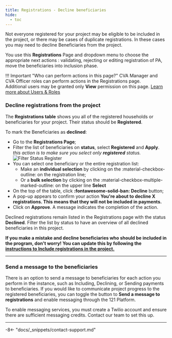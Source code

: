 ```yaml
---
title: Registrations - Decline beneficiaries
hide:
  - toc
---
```


Not everyone registered for your project may be eligible to be included in the project, or there may be cases of duplicate registrations. In these cases you may need to decline Beneficiaries from the project.

You use this **Registrations** Page and dropdown menu to choose the appropriate next actions : validating, rejecting or editing registration of PA, move the beneficiaries into inclusion phase.

!!! Important "Who can perform actions in this page?"
    CVA Manager and CVA Officer roles can perform actions in the Registrations page.  
    Additional users may be granted only **View** permission on this page. [Learn more about Users & Roles](../users/users-roles-page.md)

### Decline registrations from the project

The **Registrations table** shows you all of the registered households or beneficiaries for your project. Their status should be **Registered**.

To mark the Beneficiaries as **declined**:

- Go to the **Registrations Page**;
- Filter the list of beneficiaries on **status**, select **Registered** and **Apply**. *this action is to make sure you select only **registered** status.* ![Filter Status Register](../assets/img/RegisteredStatusFilter.png)
- You can select one beneficiary or the entire registration list:
    - Make an **individual selection** by clicking on the :material-checkbox-outline: on the registration line;
    - Or a **bulk selection** by clicking on the :material-checkbox-multiple-marked-outline: on the upper line **Select**
- On the top of the table, click **:fontawesome-solid-ban: Decline** button;
- A pop-up appears to confirm your action **You're about to decline X registrations. This means that they will not be included in payments.**
- Click on **Approve**. A message indicates the completion of the action.

Declined registrations remain listed in the Registrations page with the status **Declined**. Filter the list by status to have an overview of all declined beneficiaries in this project.

**If you make a mistake and decline beneficiaries who should be included in the program, don't worry! You can update this by following the [instructions to Include registrations in the project.](../inclusion-in-program.md)**

---

### Send a message to the beneficiaries

There is an option to send a message to beneficiaries for each action you perform in the instance, such as Including, Declining, or Sending payments to beneficiaries. If you would like to communicate project progress to the registered beneficiaries, you can toggle the button to **Send a message to registrations** and enable messaging through the 121 Platform.

To enable messaging services, you must create a Twilio account and ensure there are sufficient messaging credits. Contact our team to set this up.

---

-8<- "docs/_snippets/contact-support.md"
